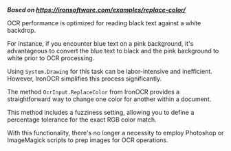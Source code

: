 ***Based on <https://ironsoftware.com/examples/replace-color/>***

OCR performance is optimized for reading black text against a white backdrop.

For instance, if you encounter blue text on a pink background, it's advantageous to convert the blue text to black and the pink background to white prior to OCR processing.

Using `System.Drawing` for this task can be labor-intensive and inefficient. However, IronOCR simplifies this process significantly.

The method `OcrInput.ReplaceColor` from IronOCR provides a straightforward way to change one color for another within a document.

This method includes a fuzziness setting, allowing you to define a percentage tolerance for the exact RGB color match.

With this functionality, there's no longer a necessity to employ Photoshop or ImageMagick scripts to prep images for OCR operations.